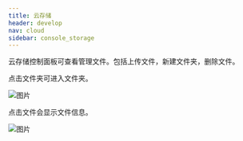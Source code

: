 ```yaml
---
title: 云存储
header: develop
nav: cloud
sidebar: console_storage
---
```

  

云存储控制面板可查看管理文件。包括上传文件，新建文件夹，删除文件。

点击文件夹可进入文件夹。

![图片](https://b.bdstatic.com/searchbox/icms/searchbox/img/cloud-develop-bos-folder.png)

点击文件会显示文件信息。

![图片](https://b.bdstatic.com/searchbox/icms/searchbox/img/cloud-develop-bos-file.png)
